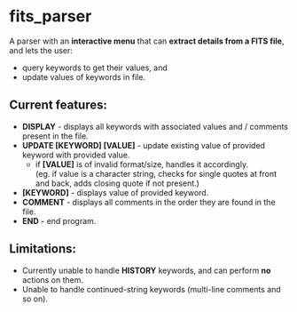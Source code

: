# fits_parser

A parser with an **interactive menu** that can **extract details from a FITS file**, and lets the user:  
* query keywords to get their values, and  
* update values of keywords in file.

## Current features:

* **DISPLAY** - displays all keywords with associated values and / comments present in the file.  
* **UPDATE [KEYWORD] [VALUE]** - update existing value of provided keyword with provided value.  
    * if **[VALUE]** is of invalid format/size, handles it accordingly.  
    (eg. if value is a character string, checks for single quotes at front and back, adds closing quote if not present.)  
* **[KEYWORD]** - displays value of provided keyword.
* **COMMENT** - displays all comments in the order they are found in the file.
* **END** - end program.  

## Limitations:

* Currently unable to handle **HISTORY** keywords, and can perform **no** actions on them.
* Unable to handle continued-string keywords (multi-line comments and so on).